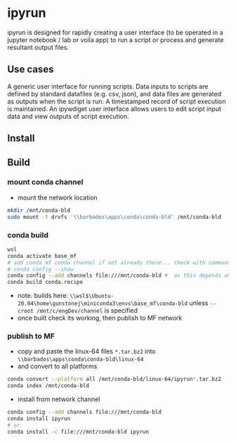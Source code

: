 # ipyrun

ipyrun is designed for rapidly creating a user interface (to be operated in a jupyter notebook / lab or voila app) to run a script or process and generate resultant output files.

## Use cases

A generic user interface for running scripts.
Data inputs to scripts are defined by standard datafiles (e.g. csv, json), and data files are generated as outputs when the script is run.
A timestamped record of script execution is maintained.
An ipywdiget user interface allows users to edit script input data and view outputs of script execution.

## Install

## Build

### mount conda channel

- mount the network location

```bash
mkdir /mnt/conda-bld
sudo mount -t drvfs '\\barbados\apps\conda\conda-bld' /mnt/conda-bld
```

### conda build

```bash
wsl
conda activate base_mf
# add conda mf conda channel if not already there... check with command below...
# conda config --show
conda config --add channels file:///mnt/conda-bld #  as this depends on other internal packages
conda build conda.recipe
```

- note. builds here: `\\wsl$\Ubuntu-20.04\home\gunstonej\miniconda3\envs\base_mf\conda-bld` unless `--croot /mnt/c/engDev/channel` is specified
- once built check its working, then publish to MF network

### publish to MF

- copy and paste the linux-64 files `*.tar.bz2` into `\\barbados\apps\conda\conda-bld\linux-64`
- and convert to all platforms

```bash
conda convert --platform all /mnt/conda-bld/linux-64/ipyrun*.tar.bz2
conda index /mnt/conda-bld
```

- install from network channel

```bash
conda config --add channels file:///mnt/conda-bld
conda install ipyrun
# or 
conda install -c file:///mnt/conda-bld ipyrun
```
